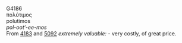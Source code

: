 <body>
  <p>G4186<br>  πολύτιμος  <br> polutimos  <br><i>pol-oot‘-ee-mos </i><br>From <a href="g4183.htm">4183</a> and <a href="g5092.htm">5092</a>  <i>extremely</i> <i>valuable:</i> - very costly, of great price.<br></p>
 </body>
